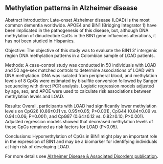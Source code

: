 ## Methylation patterns in Alzheimer disease

Abstract
Introduction: Late-onset Alzheimer disease (LOAD) is the most common dementia worldwide. APOE4 and BIN1 (Bridging Integrator 1) have been implicated in the pathogenesis of this disease, but, although DNA methylation of dinucleotide CpGs in the BIN1 gene influences alterations, it has not been studied in Hispanics.

Objective: The objective of this study was to evaluate the BIN1 3' intergenic region DNA methylation patterns in a Colombian sample of LOAD patients.

Methods: A case-control study was conducted in 50 individuals with LOAD and 50 age-sex matched controls to determine associations of LOAD with DNA methylation. DNA was isolated from peripheral blood, and methylation levels of 8 CpGs were estimated by bisulfite conversion followed by Sanger sequencing with direct PCR analysis. Logistic regression models adjusted by age, sex, and APOE were used to calculate risk associations between methylation levels and LOAD.

Results: Overall, participants with LOAD had significantly lower methylation levels on CpG26 (0.86±0.11 vs. 0.95±0.05; P>0.001), CpG44 (0.84±0.09 vs. 0.94±0.06; P=0.001), and CpG87 (0.64±0.12 vs. 0.82±0.10; P>0.001). Adjusted regression models showed that decreased methylation levels of these CpGs remained as risk factors for LOAD (P<0.05).

Conclusions: Hypomethylation of CpGs in BIN1 might play an important role in the expression of BIN1 and may be a biomarker for identifying individuals at high risk of developing LOAD.


For more details see [Alzheimer Disease & Associated Disorders publication](https://journals.lww.com/alzheimerjournal/Abstract/2019/10000/Differential_Methylation_Levels_in_CpGs_of_the.5.aspx).
